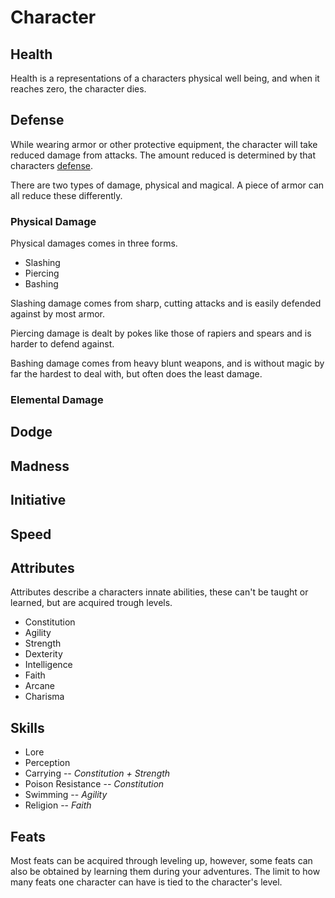 # Character

## Health
Health is a representations of a characters physical well being, and when it reaches zero, 
the character dies.

## Defense
While wearing armor or other protective equipment, the character will take reduced 
damage from attacks. The amount reduced is determined by that characters [defense](#Defense).

There are two types of damage, physical and magical. A piece of armor can all reduce these differently.

### Physical Damage
Physical damages comes in three forms.
* Slashing
* Piercing
* Bashing

Slashing damage comes from sharp, cutting attacks and is easily defended against by most armor.

Piercing damage is dealt by pokes like those of rapiers and spears and is harder to defend against.

Bashing damage comes from heavy blunt weapons, and is without magic by far the hardest to deal with, but often does the least damage.

### Elemental Damage

## Dodge

## Madness

## Initiative

## Speed

## Attributes
Attributes describe a characters innate abilities, these can't be taught or learned, 
but are acquired trough levels.

* Constitution
* Agility
* Strength
* Dexterity
* Intelligence
* Faith
* Arcane
* Charisma

## Skills
* Lore
* Perception
* Carrying -- *Constitution + Strength*
* Poison Resistance -- *Constitution*
* Swimming -- *Agility*
* Religion -- *Faith*

## Feats
Most feats can be acquired through leveling up, however, some feats can also be obtained by learning them during your adventures.
The limit to how many feats one character can have is tied to the character's level. 
